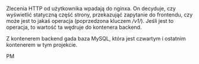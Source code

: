 Zlecenia HTTP od użytkownika wpadają do nginxa. On decyduje, czy wyświetlić statyczną część strony, przekazująć zapytanie do 
frontendu, czy może jest to jakaś operacja (poprzedzona kluczem _/v1/_). Jeśli jest to operacja, to wartość ta wędruje do kontenera backend.

Z kontenerem backend gada baza MySQL, która jest czwartym i ostatnim kontenerem w tym projekcie.

PM 
